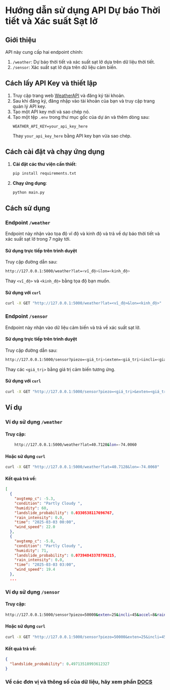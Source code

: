# Hướng dẫn sử dụng API Dự báo Thời tiết và Xác suất Sạt lở

## Giới thiệu

API này cung cấp hai endpoint chính:
1. `/weather`: Dự báo thời tiết và xác suất sạt lở dựa trên dữ liệu thời tiết.
2. `/sensor`: Xác suất sạt lở dựa trên dữ liệu cảm biến.

## Cách lấy API Key và thiết lập

1. Truy cập trang web [WeatherAPI](https://www.weatherapi.com/) và đăng ký tài khoản.
2. Sau khi đăng ký, đăng nhập vào tài khoản của bạn và truy cập trang quản lý API key.
3. Tạo một API key mới và sao chép nó.
4. Tạo một tệp `.env` trong thư mục gốc của dự án và thêm dòng sau:
    ```
    WEATHER_API_KEY=your_api_key_here
    ```
   Thay `your_api_key_here` bằng API key bạn vừa sao chép.

## Cách cài đặt và chạy ứng dụng

1. **Cài đặt các thư viện cần thiết**:
    ```sh
    pip install requirements.txt
    ```

2. **Chạy ứng dụng**:
    ```sh
    python main.py
    ```


## Cách sử dụng

### Endpoint `/weather`

Endpoint này nhận vào tọa độ vĩ độ và kinh độ và trả về dự báo thời tiết và xác suất sạt lở trong 7 ngày tới.

#### Sử dụng trực tiếp trên trình duyệt

Truy cập đường dẫn sau: 
```sh
http://127.0.0.1:5000/weather?lat=<vĩ_độ>&lon=<kinh_độ>
```
Thay `<vĩ_độ>` và `<kinh_độ>` bằng tọa độ bạn muốn.

#### Sử dụng với `curl`

```sh
curl -X GET "http://127.0.0.1:5000/weather?lat=<vĩ_độ>&lon=<kinh_độ>"
```
### Endpoint `/sensor`
Endpoint này nhận vào dữ liệu cảm biến và trả về xác suất sạt lở.

#### Sử dụng trực tiếp trên trình duyệt

Truy cập đường dẫn sau:  
```sh
http://127.0.0.1:5000/sensor?piezo=<giá_trị>&exten=<giá_trị>&incli=<giá_trị>&accel=<giá_trị>&rain_gauge=<giá_trị>
```
Thay các `<giá_trị>` bằng giá trị cảm biến tương ứng.  

#### Sử dụng với `curl`

```sh
curl -X GET "http://127.0.0.1:5000/sensor?piezo=<giá_trị>&exten=<giá_trị>&incli=<giá_trị>&accel=<giá_trị>&rain_gauge=<giá_trị>"
```


## Ví dụ

### Ví dụ sử dụng `/weather`
#### Truy cập: 
```sh
    http://127.0.0.1:5000/weather?lat=40.7128&lon=-74.0060
```
#### Hoặc sử dụng `curl`
```sh
curl -X GET "http://127.0.0.1:5000/weather?lat=40.7128&lon=-74.0060"
```

#### Kết quả trả về:
```json
[
  {
    "avgtemp_c": -5.3,
    "condition": "Partly Cloudy ",
    "humidity": 60,
    "landslide_probability": 0.0330538117696767,
    "rain_intensity": 0.0,
    "time": "2025-03-03 00:00",
    "wind_speed": 22.0
  },
  {
    "avgtemp_c": -5.8,
    "condition": "Partly Cloudy ",
    "humidity": 71,
    "landslide_probability": 0.07394843378799215,
    "rain_intensity": 0.0,
    "time": "2025-03-03 03:00",
    "wind_speed": 19.4
  },
  ...

```

### Ví dụ sử dụng `/sensor`
#### Truy cập:
```sh
http://127.0.0.1:5000/sensor?piezo=50000&exten=25&incli=45&accel=8&rain_gauge=250
```

#### Hoặc sử dụng `curl`
```sh
curl -X GET "http://127.0.0.1:5000/sensor?piezo=50000&exten=25&incli=45&accel=8&rain_gauge=250"
```

#### Kết quả trả về:
```json
{
  "landslide_probability": 0.49713518993612327
}
```

### Về các đơn vị và thông số của dữ liệu, hãy xem phần [DOCS](DOCS.md)